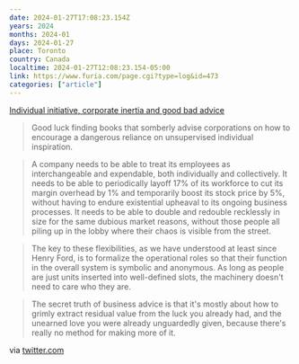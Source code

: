 ```yaml
---
date: 2024-01-27T17:08:23.154Z
years: 2024
months: 2024-01
days: 2024-01-27
place: Toronto
country: Canada
localtime: 2024-01-27T12:08:23.154-05:00
link: https://www.furia.com/page.cgi?type=log&id=473
categories: ["article"]
---
```

[Individual initiative, corporate inertia and good bad advice](https://www.furia.com/page.cgi?type=log&id=473)

> Good luck finding books that somberly advise corporations on how to encourage a dangerous reliance on unsupervised individual inspiration.

> A company needs to be able to treat its employees as interchangeable and expendable, both individually and collectively. It needs to be able to periodically layoff 17% of its workforce to cut its margin overhead by 1% and temporarily boost its stock price by 5%, without having to endure existential upheaval to its ongoing business processes. It needs to be able to double and redouble recklessly in size for the same dubious market reasons, without those people all piling up in the lobby where their chaos is visible from the street.

> The key to these flexibilities, as we have understood at least since Henry Ford, is to formalize the operational roles so that their function in the overall system is symbolic and anonymous. As long as people are just units inserted into well-defined slots, the machinery doesn't need to care who they are.

> The secret truth of business advice is that it's mostly about how to grimly extract residual value from the luck you already had, and the unearned love you were already unguardedly given, because there's really no method for making more of it.

via [twitter.com](https://twitter.com/bmann/status/1750370107673518241)
